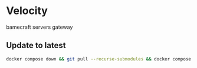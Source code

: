 # Velocity

bamecraft servers gateway

## Update to latest

```bash
docker compose down && git pull --recurse-submodules && docker compose up --build --detach
```
